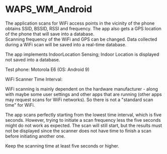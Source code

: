 # WAPS_WM_Android

The application scans for WiFi access points in the vicinity of the phone obtains SSID, BSSID, RSSI and frequency.
The app also gets a GPS location of the phone that will save into a database.  
Scanning frequency of the WiFi and GPS can be changed.
Data collected during a WiFi scan will be saved into a real-time database.

The app implements IndoorLocation Sensing; Indoor Location is displayed not saved into a database.

Test phone: Motorola E6 (OS: Android 9)

WiFi Scanner Time Interval: 

WiFi scanning is mainly dependent on the hardware manufacturer - along with maybe some user settings and other apps that are running 
(other apps may request scans for WiFi networks). So there is not a "standard scan time" for WiFi.

The app scans perfectly starting from the lowest time interval, which is five seconds.
However, trying to initiate a scan frequency less the five seconds might do not work as expected. 
The scan will still start, but the results must not be displayed since the scanner does not have time to finish a scan before initiating another one. 

Keep the scanning time at least five seconds or higher. 
